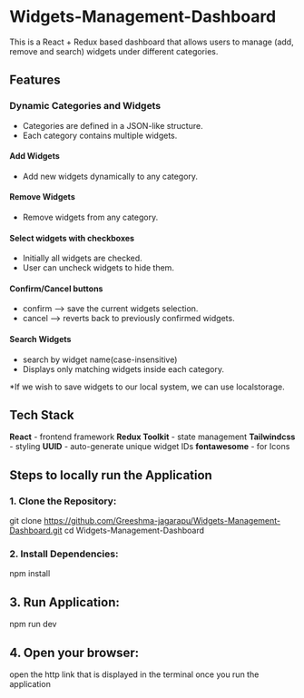# Widgets-Management-Dashboard
This is a React + Redux based dashboard that allows users to manage (add, remove and search) widgets under different categories.

## Features

### Dynamic Categories and Widgets
- Categories are defined in a JSON-like structure.
- Each category contains multiple widgets.

#### Add Widgets
- Add new widgets dynamically to any category.

#### Remove Widgets
- Remove widgets from any category.

#### Select widgets with checkboxes
- Initially all widgets are checked.
- User can uncheck widgets to hide them.

#### Confirm/Cancel buttons
- confirm --> save the current widgets selection.
- cancel --> reverts back to previously confirmed widgets.

#### Search Widgets
- search by widget name(case-insensitive)
- Displays only matching widgets inside each category.

*If we wish to save widgets to our local system, we can use localstorage.

## Tech Stack

**React** - frontend framework
**Redux Toolkit** - state management
**Tailwindcss** - styling
**UUID** - auto-generate unique widget IDs
**fontawesome** - for Icons

## Steps to locally run the Application

### 1. Clone the Repository:
git clone https://github.com/Greeshma-jagarapu/Widgets-Management-Dashboard.git
cd Widgets-Management-Dashboard

### 2. Install Dependencies:
npm install

## 3. Run Application:
npm run dev

## 4. Open your browser:
open the http link that is displayed in the terminal once you run the application
